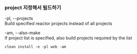 ### project 지정해서 빌드하기

-pl, --projects      
Build specified reactor projects instead of all projects  

-am, --also-make    
If project list is specified, also build projects required by the list

```
clean install -e -pl web -am
```

